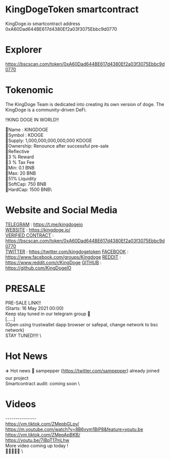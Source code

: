 # KingDogeToken smartcontract
KingDoge.io smartcontract address 0xA60Dad644BE617d4380Ef2a03f3075Ebbc9d0770

# Explorer
https://bscscan.com/token/0xA60Dad644BE617d4380Ef2a03f3075Ebbc9d0770

# Tokenomic 

The KingDoge Team is dedicated into creating its own version of doge. The KingDoge is a community-driven DeFi.

‼️KING DOGE IN WORLD‼️

🔸Name : KINGDOGE\
🔸Symbol : KDOGE\
🔸Supply: 1,000,000,000,000,000 KDOGE\
🔸Ownership: Renounce after successful pre-sale\
🔸Reflective\
    🔸3 % Reward\
    🔸3 % Tax Fee\
🔸Min: 0.1 BNB\
🔸Max: 20 BNB\
🔸51% Liquidity\
🔸SoftCap: 750 BNB\
🔸HardCap: 1500 BNB\

# Website and Social Media
[TELEGRAM](https://t.me/kingdogeio) : https://t.me/kingdogeio \
[WEBSITE](https://kingdoge.io/) : https://kingdoge.io/ \
[VERIFIED CONTRACT](https://bscscan.com/token/0xA60Dad644BE617d4380Ef2a03f3075Ebbc9d0770) : https://bscscan.com/token/0xA60Dad644BE617d4380Ef2a03f3075Ebbc9d0770 \
[TWITTER](https://twitter.com/kingdogetoken) :  https://twitter.com/kingdogetoken
[FACEBOOK](https://www.facebook.com/groups/Kingdoge) : https://www.facebook.com/groups/Kingdoge
[REDDIT](https://www.reddit.com/r/KingDoge/) : https://www.reddit.com/r/KingDoge
[GITHUB](https://github.com/KingDogeIO) : https://github.com/KingDogeIO

# PRESALE 
PRE-SALE LINK!! \
(Starts: 16 May 2021 00:00) \
Keep stay tuned in our telegram group 👀 \
[.....] \
(Open using trustwallet dapp browser or safepal, change network to bsc network) \
STAY TUNED!!!! \

# Hot News
✈️ Hot news 👀  sampepper (https://twitter.com/sampepper) already joined our project \
Smartcontract audit: coming soon \

# Videos
--------------- \
https://vm.tiktok.com/ZMepbGLpy/ \
https://m.youtube.com/watch?v=8B6vym1BiP8&feature=youtu.be \
https://vm.tiktok.com/ZMepApBKB/ \
https://youtu.be/7iBpT17mLhw \
More video coming up today ! \
🚀🚀🚀🚀🚀 \
